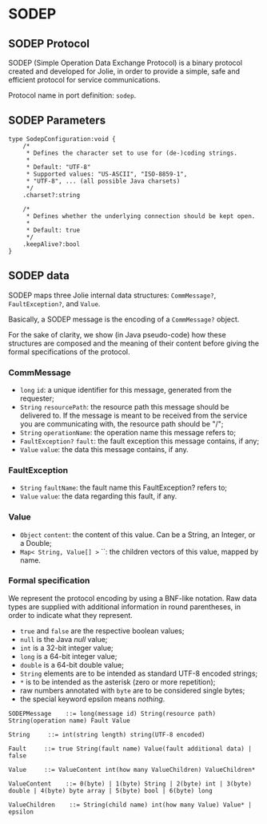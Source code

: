 # SODEP

## SODEP Protocol

SODEP \(Simple Operation Data Exchange Protocol\) is a binary protocol created and developed for Jolie, in order to provide a simple, safe and efficient protocol for service communications.

Protocol name in port definition: `sodep`.

## SODEP Parameters

```jolie
type SodepConfiguration:void {
    /*
     * Defines the character set to use for (de-)coding strings.
     *
     * Default: "UTF-8"
     * Supported values: "US-ASCII", "ISO-8859-1", 
     * "UTF-8", ... (all possible Java charsets)
     */
    .charset?:string

    /*
     * Defines whether the underlying connection should be kept open.
     *
     * Default: true
     */
    .keepAlive?:bool
}
```

## SODEP data

SODEP maps three Jolie internal data structures: `CommMessage?`, `FaultException?`, and `Value`.

Basically, a SODEP message is the encoding of a `CommMessage?` object.

For the sake of clarity, we show \(in Java pseudo-code\) how these structures are composed and the meaning of their content before giving the formal specifications of the protocol.

### CommMessage

* `long` `id`: a unique identifier for this message, generated from the requester;
* `String` `resourcePath`: the resource path this message should be delivered to. If the message is meant to be received from the service you are communicating with, the resource path should be "/";
* `String` `operationName`: the operation name this message refers to;
* `FaultException?` `fault`: the fault exception this message contains, if any;
* `Value` `value`: the data this message contains, if any.

### FaultException

* `String` `faultName`: the fault name this FaultException? refers to;
* `Value` `value`: the data regarding this fault, if any.

### Value

* `Object` `content`: the content of this value. Can be a String, an Integer, or a Double;
* `Map< String, Value[] >` \`\`: the children vectors of this value, mapped by name.

### Formal specification

We represent the protocol encoding by using a BNF-like notation. Raw data types are supplied with additional information in round parentheses, in order to indicate what they represent.

* `true` and `false` are the respective boolean values;
* `null` is the Java _null_ value;
* `int` is a 32-bit integer value;
* `long` is a 64-bit integer value;
* `double` is a 64-bit double value;
* `String` elements are to be intended as standard UTF-8 encoded strings;
* `*` is to be intended as the asterisk \(zero or more repetition\);
* raw numbers annotated with `byte` are to be considered single bytes;
* the special keyword epsilon means _nothing_.

```jolie
SODEPMessage    ::= long(message id) String(resource path) String(operation name) Fault Value

String     ::= int(string length) string(UTF-8 encoded)

Fault     ::= true String(fault name) Value(fault additional data) | false

Value     ::= ValueContent int(how many ValueChildren) ValueChildren*

ValueContent    ::= 0(byte) | 1(byte) String | 2(byte) int | 3(byte) double | 4(byte) byte array | 5(byte) bool | 6(byte) long

ValueChildren    ::= String(child name) int(how many Value) Value* | epsilon
```
